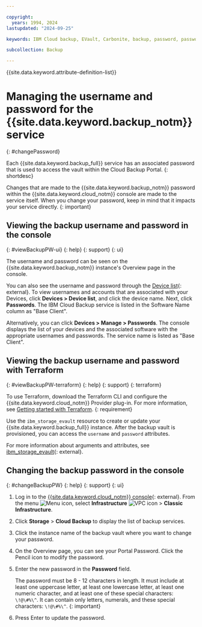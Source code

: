 ```yaml
---

copyright:
  years: 1994, 2024
lastupdated: "2024-09-25"

keywords: IBM Cloud backup, EVault, Carbonite, backup, password, password reset

subcollection: Backup

---
```

{{site.data.keyword.attribute-definition-list}}

# Managing the username and password for the {{site.data.keyword.backup_notm}} service
{: #changePassword}

Each {{site.data.keyword.backup_full}} service has an associated password that is used to access the vault within the Cloud Backup Portal.
{: shortdesc}

Changes that are made to the {{site.data.keyword.backup_notm}} password within the {{site.data.keyword.cloud_notm}} console are made to the service itself. When you change your password, keep in mind that it impacts your service directly.
{: important}

## Viewing the backup username and password in the console
{: #viewBackupPW-ui}
{: help}
{: support}
{: ui}

The username and password can be seen on the {{site.data.keyword.backup_notm}} instance's Overview page in the console.

You can also see the username and password through the [Device list](https://cloud.ibm.com/gen1/infrastructure/devices){: external}. To view usernames and accounts that are associated with your Devices, click **Devices > Device list**, and click the device name. Next, click **Passwords**. The IBM Cloud Backup service is listed in the Software Name column as "Base Client".

Alternatively, you can click **Devices > Manage > Passwords**. The console displays the list of your devices and the associated software with the appropriate usernames and passwords. The service name is listed as "Base Client".

## Viewing the backup username and password with Terraform
{: #viewBackupPW-terraform}
{: help}
{: support}
{: terraform}

To use Terraform, download the Terraform CLI and configure the {{site.data.keyword.cloud_notm}} Provider plug-in. For more information, see [Getting started with Terraform](/docs/ibm-cloud-provider-for-terraform?topic=ibm-cloud-provider-for-terraform-getting-started).
{: requirement}

Use the `ibm_storage_evault` resource to create or update your {{site.data.keyword.backup_full}} instance. After the backup vault is provisioned, you can access the `username` and `password` attributes.

For more information about arguments and attributes, see [ibm_storage_evault](https://registry.terraform.io/providers/IBM-Cloud/ibm/latest/docs/resources/storage_evault){: external}.

## Changing the backup password in the console
{: #changeBackupPW}
{: help}
{: support}
{: ui}

1. Log in to the [{{site.data.keyword.cloud_notm}} console](/login){: external}. From the menu ![Menu icon](../icons/icon_hamburger.svg "Menu"), select **Infrastructure**  ![VPC icon](../icons/vpc.svg) > **Classic Infrastructure**.
2. Click **Storage** > **Cloud Backup** to display the list of backup services.
3. Click the instance name of the backup vault where you want to change your password.
4. On the Overview page, you can see your Portal Password. Click the Pencil icon to modify the password.
5. Enter the new password in the **Password** field.

   The password must be 8 - 12 characters in length. It must include at least one uppercase letter, at least one lowercase letter, at least one numeric character, and at least one of these special characters: `\!@\#%\^`. It can contain only letters, numerals, and these special characters: `\!@\#%\^`.
   {: important}

6. Press Enter to update the password.
